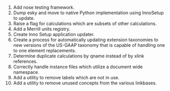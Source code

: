 1. Add nose testing framework.
2. Dump esky and move to native Python implementation using InnoSetup to update.
3. Raise a flag for calculations which are subsets of other calculations.
4. Add a Merrill units registry.
5. Create Inno Setup application updater.
6. Create a process for automatically updating extension taxonomies to new versions of the US-GAAP taxonomy that is capable of handling one to one element replacements.
7. Determine duplicate calculations by qname instead of by xlink references.
8. Correctly handle instance files which utilize a document wide namespace.
9. Add a utility to remove labels which are not in use.
10. Add a utility to remove unused concepts from the various linkbases.
